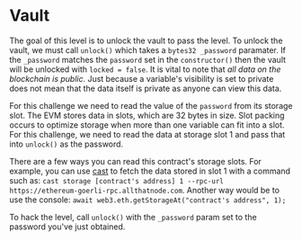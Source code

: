 # Vault

The goal of this level is to unlock the vault to pass the level. To unlock the vault, we must call `unlock()` which takes a `bytes32 _password` paramater. If the `_password` matches the `password` set in the `constructor()` then the vault will be unlocked with `locked = false`. It is vital to note that *all data on the blockchain is public.* Just because a variable's visibility is set to private does not mean that the data itself is private as anyone can view this data.

For this challenge we need to read the value of the `password` from its storage slot. The EVM stores data in slots, which are 32 bytes in size. Slot packing occurs to optimize storage when more than one variable can fit into a slot. For this challenge, we need to read the data at storage slot 1 and pass that into `unlock()` as the password.

There are a few ways you can read this contract's storage slots. For example, you can use [cast](https://book.getfoundry.sh/cast/) to fetch the data stored in slot 1 with a command such as: `cast storage [contract's address] 1 --rpc-url https://ethereum-goerli-rpc.allthatnode.com`. Another way would be to use the console: `await web3.eth.getStorageAt("contract's address", 1);` 

To hack the level, call `unlock()` with the `_password` param set to the password you've just obtained.